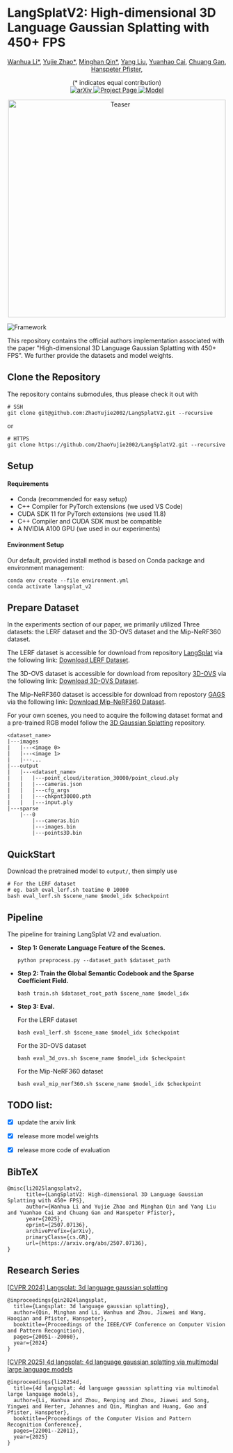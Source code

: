 # LangSplatV2: High-dimensional 3D Language Gaussian Splatting with 450+ FPS
<div align="center">
  <p>
    <a href="https://li-wanhua.github.io/">Wanhua Li*</a>,
    <a href="https://github.com/ZhaoYujie2002">Yujie Zhao*</a>,
    <a href="https://minghanqin.github.io/">Minghan Qin*</a>,
    <a href="https://github.com/jimmyYliu">Yang Liu</a>,
    <a href="https://caiyuanhao1998.github.io/">Yuanhao Cai</a>,
    <a href="https://people.csail.mit.edu/ganchuang/">Chuang Gan</a>,
    <a href="https://vcg.seas.harvard.edu/people">Hanspeter Pfister</a>,
  </p>
</div>
<div align="center">
  (* indicates equal contribution)
</div>

<!--
[Wanhua Li*](https://li-wanhua.github.io/), [Yujie Zhao*](https://github.com/ZhaoYujie2002), [Minghan Qin*](https://minghanqin.github.io/),  [Yang Liu](https://github.com/jimmyYliu), [Yuanhao Cai](https://caiyuanhao1998.github.io/), [Chuang Gan](https://people.csail.mit.edu/ganchuang/), [Hanspeter Pfister](https://vcg.seas.harvard.edu/people/hanspeter-pfister)<br>(\* indicates equal contribution)<br>
-->

<div align="center">
<!--
<a href="https://jytime.github.io/data/VGGT_CVPR25.pdf" target="_blank" rel="noopener noreferrer">
  <img src="https://img.shields.io/badge/Paper-VGGT" alt="Paper PDF">
</a>
-->
<a href="https://arxiv.org/abs/2507.07136">
  <img src="https://img.shields.io/badge/arXiv-2507.07136-b31b1b" alt="arXiv">
</a>
<a href="https://langsplat-v2.github.io/">
  <img src="https://img.shields.io/badge/Project_Page-LangSplat_v2-green" alt="Project Page">
</a>
<a href="https://drive.google.com/drive/folders/1bHzv8e69NHseEj-3Qe0k0GqTmDYMGg-K?usp=sharing">
  <img src="https://img.shields.io/badge/Google_Drive-Model_Weights-blue" alt="Model">
</a>
</div>
<!--
| [Webpage](https://langsplat.github.io/) | [Full Paper](https://arxiv.org/pdf/2312.16084.pdf) | [Video](https://www.youtube.com/watch?v=XMlyjsei-Es) |<br>
| Preprocessed Dataset | [BaiduWangpan](https://pan.baidu.com/s/1S_cdmN9EFOlCQ3z1GZR3EA?pwd=lfea) | [GoogleDrive](https://drive.google.com/drive/folders/1Icw5AcQkY_2L_k7ddXrGCJ3z4laa4jg5?usp=sharing) |<br>
| Pre-trained Models | [BaiduWangpan](https://pan.baidu.com/s/12L83uEi5KlF9ViAZqp0B4w?pwd=dl22) | [GoogleDrive](https://drive.google.com/drive/folders/1ASFXWOwaXP_aSXV2iMDmEfILaDXQXlrE?usp=sharing) |<br>
| [Datasets](https://drive.google.com/file/d/1QF1Po5p5DwTjFHu6tnTeYs_G0egMVmHt/view?usp=sharing) |<br>
-->

<p align="center">
    <img src="assets/teaser.png" alt="Teaser" width="500" style="center" />
</p>

![Framework](assets/framework.png)

This repository contains the official authors implementation associated with the paper "High-dimensional 3D Language Gaussian Splatting with 450+ FPS". We further provide the datasets and model weights. 

## Clone the Repository

The repository contains submodules, thus please check it out with 
```shell
# SSH
git clone git@github.com:ZhaoYujie2002/LangSplatV2.git --recursive
```
or
```shell
# HTTPS
git clone https://github.com/ZhaoYujie2002/LangSplatV2.git --recursive
```

## Setup
#### Requirements
- Conda (recommended for easy setup)
- C++ Compiler for PyTorch extensions (we used VS Code)
- CUDA SDK 11 for PyTorch extensions (we used 11.8)
- C++ Compiler and CUDA SDK must be compatible
- A NVIDIA A100 GPU (we used in our experiments)

#### Environment Setup

Our default, provided install method is based on Conda package and environment management:
```shell
conda env create --file environment.yml
conda activate langsplat_v2
```

## Prepare Dataset
In the experiments section of our paper, we primarily utilized Three datasets: the LERF dataset and the 3D-OVS dataset and the Mip-NeRF360 dataset.

The LERF dataset is accessible for download from repository [LangSplat](https://github.com/minghanqin/LangSplat?tab=readme-ov-file) via the following link: [Download LERF Dataset](https://drive.google.com/file/d/1QF1Po5p5DwTjFHu6tnTeYs_G0egMVmHt/view?usp=sharing).

The 3D-OVS dataset is accessible for download from repository [3D-OVS](https://github.com/Kunhao-Liu/3D-OVS) via the following link: [Download 3D-OVS Dataset](https://drive.google.com/drive/folders/1kdV14Gu5nZX6WOPbccG7t7obP_aXkOuC?usp=sharing).

The Mip-NeRF360 dataset is accessible for download from repostory [GAGS](https://github.com/WHU-USI3DV/GAGS?tab=readme-ov-file) via the following link: [Download Mip-NeRF360 Dataset](https://drive.google.com/drive/folders/1_IbWgVgvnCy4jq9P5EcE6xS44ftcmtgq).

For your own scenes, you need to acquire the following dataset format and a pre-trained RGB model follow the [3D Gaussian Splatting](https://github.com/graphdeco-inria/gaussian-splatting) repository.
```
<dataset_name>
|---images
|   |---<image 0>
|   |---<image 1>
|   |---...
|---output
|   |---<dataset_name>
|   |   |---point_cloud/iteration_30000/point_cloud.ply
|   |   |---cameras.json
|   |   |---cfg_args
|   |   |---chkpnt30000.pth
|   |   |---input.ply
|---sparse
    |---0
        |---cameras.bin
        |---images.bin
        |---points3D.bin
```

## QuickStart

Download the pretrained model to ```output/```, then simply use

```shell
# For the LERF dataset
# eg. bash eval_lerf.sh teatime 0 10000
bash eval_lerf.sh $scene_name $model_idx $checkpoint
```

## Pipeline

The pipeline for training LangSplat V2 and evaluation.
- **Step 1: Generate Language Feature of the Scenes.**
  ```shell
  python preprocess.py --dataset_path $dataset_path 
  ```
- **Step 2: Train the Global Semantic Codebook and the Sparse Coefficient Field.**
  ```shell
  bash train.sh $dataset_root_path $scene_name $model_idx
  ```
- **Step 3: Eval.**

  For the LERF dataset
  ```shell
  bash eval_lerf.sh $scene_name $model_idx $checkpoint
  ```
  For the 3D-OVS dataset
  ```shell
  bash eval_3d_ovs.sh $scene_name $model_idx $checkpoint
  ```
  For the Mip-NeRF360 dataset
  ```shell
  bash eval_mip_nerf360.sh $scene_name $model_idx $checkpoint
  ```

## TODO list:
- [x] update the arxiv link
- [x] release more model weights
- [x] release more code of evaluation


<section class="section" id="BibTeX">
  <div class="container is-max-desktop content">
    <h2 class="title">BibTeX</h2>
    <pre><code>@misc{li2025langsplatv2,
      title={LangSplatV2: High-dimensional 3D Language Gaussian Splatting with 450+ FPS}, 
      author={Wanhua Li and Yujie Zhao and Minghan Qin and Yang Liu and Yuanhao Cai and Chuang Gan and Hanspeter Pfister},
      year={2025},
      eprint={2507.07136},
      archivePrefix={arXiv},
      primaryClass={cs.GR},
      url={https://arxiv.org/abs/2507.07136}, 
}</code></pre>
  </div>
</section>

<section class="section" id="Research Series">
  <div class="container is-max-desktop content">
    <h2 class="title">Research Series</h2>
    <a href="https://langsplat.github.io/" target="_blank" style="text-decoration: underline;">[CVPR 2024] Langsplat: 3d language gaussian splatting</a>
    <pre><code>@inproceedings{qin2024langsplat,
  title={Langsplat: 3d language gaussian splatting},
  author={Qin, Minghan and Li, Wanhua and Zhou, Jiawei and Wang, Haoqian and Pfister, Hanspeter},
  booktitle={Proceedings of the IEEE/CVF Conference on Computer Vision and Pattern Recognition},
  pages={20051--20060},
  year={2024}
}</code></pre>
    <a href="https://4d-langsplat.github.io/" target="_blank" style="text-decoration: underline;">[CVPR 2025] 4d langsplat: 4d language gaussian splatting via multimodal large language models</a>
    <pre><code>@inproceedings{li20254d,
  title={4d langsplat: 4d language gaussian splatting via multimodal large language models},
  author={Li, Wanhua and Zhou, Renping and Zhou, Jiawei and Song, Yingwei and Herter, Johannes and Qin, Minghan and Huang, Gao and Pfister, Hanspeter},
  booktitle={Proceedings of the Computer Vision and Pattern Recognition Conference},
  pages={22001--22011},
  year={2025}
}</code></pre>
  </div>
</section>

